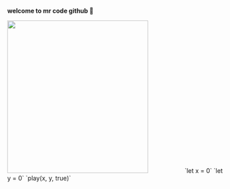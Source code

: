 <b> welcome to mr code github 👋</b>


<img style="width: 80%; height: 350px; " src="https://user-images.githubusercontent.com/111518636/189497902-30b78ed0-5df6-4a4a-8bc4-f91b35cd8626.gif" />
`let x = 0`
`let y = 0`
`play(x, y, true)`
